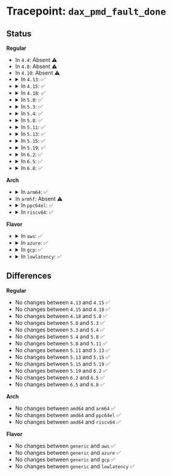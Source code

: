 # Tracepoint: <code>dax_pmd_fault_done</code>

## Status
<b>Regular</b>
<ul>
<li>
In <code>4.4</code>: Absent ⚠️
</li>
<li>
In <code>4.8</code>: Absent ⚠️
</li>
<li>
In <code>4.10</code>: Absent ⚠️
</li>
<li>
<details>
<summary>In <code>4.13</code>: ✅</summary>

Event:

```c
struct trace_event_raw_dax_pmd_fault_class {
    struct trace_entry ent;
    long unsigned int ino;
    long unsigned int vm_start;
    long unsigned int vm_end;
    long unsigned int vm_flags;
    long unsigned int address;
    long unsigned int pgoff;
    long unsigned int max_pgoff;
    dev_t dev;
    unsigned int flags;
    int result;
    char __data[0];
};
```
Function:

```c
void trace_event_raw_event_dax_pmd_fault_class(void *__data, struct inode *inode, struct vm_fault *vmf, long unsigned int max_pgoff, int result);
```
</details>
</li>
<li>
<details>
<summary>In <code>4.15</code>: ✅</summary>

Event:

```c
struct trace_event_raw_dax_pmd_fault_class {
    struct trace_entry ent;
    long unsigned int ino;
    long unsigned int vm_start;
    long unsigned int vm_end;
    long unsigned int vm_flags;
    long unsigned int address;
    long unsigned int pgoff;
    long unsigned int max_pgoff;
    dev_t dev;
    unsigned int flags;
    int result;
    char __data[0];
};
```
Function:

```c
void trace_event_raw_event_dax_pmd_fault_class(void *__data, struct inode *inode, struct vm_fault *vmf, long unsigned int max_pgoff, int result);
```
</details>
</li>
<li>
<details>
<summary>In <code>4.18</code>: ✅</summary>

Event:

```c
struct trace_event_raw_dax_pmd_fault_class {
    struct trace_entry ent;
    long unsigned int ino;
    long unsigned int vm_start;
    long unsigned int vm_end;
    long unsigned int vm_flags;
    long unsigned int address;
    long unsigned int pgoff;
    long unsigned int max_pgoff;
    dev_t dev;
    unsigned int flags;
    int result;
    char __data[0];
};
```
Function:

```c
void trace_event_raw_event_dax_pmd_fault_class(void *__data, struct inode *inode, struct vm_fault *vmf, long unsigned int max_pgoff, int result);
```
</details>
</li>
<li>
<details>
<summary>In <code>5.0</code>: ✅</summary>

Event:

```c
struct trace_event_raw_dax_pmd_fault_class {
    struct trace_entry ent;
    long unsigned int ino;
    long unsigned int vm_start;
    long unsigned int vm_end;
    long unsigned int vm_flags;
    long unsigned int address;
    long unsigned int pgoff;
    long unsigned int max_pgoff;
    dev_t dev;
    unsigned int flags;
    int result;
    char __data[0];
};
```
Function:

```c
void trace_event_raw_event_dax_pmd_fault_class(void *__data, struct inode *inode, struct vm_fault *vmf, long unsigned int max_pgoff, int result);
```
</details>
</li>
<li>
<details>
<summary>In <code>5.3</code>: ✅</summary>

Event:

```c
struct trace_event_raw_dax_pmd_fault_class {
    struct trace_entry ent;
    long unsigned int ino;
    long unsigned int vm_start;
    long unsigned int vm_end;
    long unsigned int vm_flags;
    long unsigned int address;
    long unsigned int pgoff;
    long unsigned int max_pgoff;
    dev_t dev;
    unsigned int flags;
    int result;
    char __data[0];
};
```
Function:

```c
void trace_event_raw_event_dax_pmd_fault_class(void *__data, struct inode *inode, struct vm_fault *vmf, long unsigned int max_pgoff, int result);
```
</details>
</li>
<li>
<details>
<summary>In <code>5.4</code>: ✅</summary>

Event:

```c
struct trace_event_raw_dax_pmd_fault_class {
    struct trace_entry ent;
    long unsigned int ino;
    long unsigned int vm_start;
    long unsigned int vm_end;
    long unsigned int vm_flags;
    long unsigned int address;
    long unsigned int pgoff;
    long unsigned int max_pgoff;
    dev_t dev;
    unsigned int flags;
    int result;
    char __data[0];
};
```
Function:

```c
void trace_event_raw_event_dax_pmd_fault_class(void *__data, struct inode *inode, struct vm_fault *vmf, long unsigned int max_pgoff, int result);
```
</details>
</li>
<li>
<details>
<summary>In <code>5.8</code>: ✅</summary>

Event:

```c
struct trace_event_raw_dax_pmd_fault_class {
    struct trace_entry ent;
    long unsigned int ino;
    long unsigned int vm_start;
    long unsigned int vm_end;
    long unsigned int vm_flags;
    long unsigned int address;
    long unsigned int pgoff;
    long unsigned int max_pgoff;
    dev_t dev;
    unsigned int flags;
    int result;
    char __data[0];
};
```
Function:

```c
void trace_event_raw_event_dax_pmd_fault_class(void *__data, struct inode *inode, struct vm_fault *vmf, long unsigned int max_pgoff, int result);
```
</details>
</li>
<li>
<details>
<summary>In <code>5.11</code>: ✅</summary>

Event:

```c
struct trace_event_raw_dax_pmd_fault_class {
    struct trace_entry ent;
    long unsigned int ino;
    long unsigned int vm_start;
    long unsigned int vm_end;
    long unsigned int vm_flags;
    long unsigned int address;
    long unsigned int pgoff;
    long unsigned int max_pgoff;
    dev_t dev;
    unsigned int flags;
    int result;
    char __data[0];
};
```
Function:

```c
void trace_event_raw_event_dax_pmd_fault_class(void *__data, struct inode *inode, struct vm_fault *vmf, long unsigned int max_pgoff, int result);
```
</details>
</li>
<li>
<details>
<summary>In <code>5.13</code>: ✅</summary>

Event:

```c
struct trace_event_raw_dax_pmd_fault_class {
    struct trace_entry ent;
    long unsigned int ino;
    long unsigned int vm_start;
    long unsigned int vm_end;
    long unsigned int vm_flags;
    long unsigned int address;
    long unsigned int pgoff;
    long unsigned int max_pgoff;
    dev_t dev;
    unsigned int flags;
    int result;
    char __data[0];
};
```
Function:

```c
void trace_event_raw_event_dax_pmd_fault_class(void *__data, struct inode *inode, struct vm_fault *vmf, long unsigned int max_pgoff, int result);
```
</details>
</li>
<li>
<details>
<summary>In <code>5.15</code>: ✅</summary>

Event:

```c
struct trace_event_raw_dax_pmd_fault_class {
    struct trace_entry ent;
    long unsigned int ino;
    long unsigned int vm_start;
    long unsigned int vm_end;
    long unsigned int vm_flags;
    long unsigned int address;
    long unsigned int pgoff;
    long unsigned int max_pgoff;
    dev_t dev;
    unsigned int flags;
    int result;
    char __data[0];
};
```
Function:

```c
void trace_event_raw_event_dax_pmd_fault_class(void *__data, struct inode *inode, struct vm_fault *vmf, long unsigned int max_pgoff, int result);
```
</details>
</li>
<li>
<details>
<summary>In <code>5.19</code>: ✅</summary>

Event:

```c
struct trace_event_raw_dax_pmd_fault_class {
    struct trace_entry ent;
    long unsigned int ino;
    long unsigned int vm_start;
    long unsigned int vm_end;
    long unsigned int vm_flags;
    long unsigned int address;
    long unsigned int pgoff;
    long unsigned int max_pgoff;
    dev_t dev;
    unsigned int flags;
    int result;
    char __data[0];
};
```
Function:

```c
void trace_event_raw_event_dax_pmd_fault_class(void *__data, struct inode *inode, struct vm_fault *vmf, long unsigned int max_pgoff, int result);
```
</details>
</li>
<li>
<details>
<summary>In <code>6.2</code>: ✅</summary>

Event:

```c
struct trace_event_raw_dax_pmd_fault_class {
    struct trace_entry ent;
    long unsigned int ino;
    long unsigned int vm_start;
    long unsigned int vm_end;
    long unsigned int vm_flags;
    long unsigned int address;
    long unsigned int pgoff;
    long unsigned int max_pgoff;
    dev_t dev;
    unsigned int flags;
    int result;
    char __data[0];
};
```
Function:

```c
void trace_event_raw_event_dax_pmd_fault_class(void *__data, struct inode *inode, struct vm_fault *vmf, long unsigned int max_pgoff, int result);
```
</details>
</li>
<li>
<details>
<summary>In <code>6.5</code>: ✅</summary>

Event:

```c
struct trace_event_raw_dax_pmd_fault_class {
    struct trace_entry ent;
    long unsigned int ino;
    long unsigned int vm_start;
    long unsigned int vm_end;
    long unsigned int vm_flags;
    long unsigned int address;
    long unsigned int pgoff;
    long unsigned int max_pgoff;
    dev_t dev;
    unsigned int flags;
    int result;
    char __data[0];
};
```
Function:

```c
void trace_event_raw_event_dax_pmd_fault_class(void *__data, struct inode *inode, struct vm_fault *vmf, long unsigned int max_pgoff, int result);
```
</details>
</li>
<li>
<details>
<summary>In <code>6.8</code>: ✅</summary>

Event:

```c
struct trace_event_raw_dax_pmd_fault_class {
    struct trace_entry ent;
    long unsigned int ino;
    long unsigned int vm_start;
    long unsigned int vm_end;
    long unsigned int vm_flags;
    long unsigned int address;
    long unsigned int pgoff;
    long unsigned int max_pgoff;
    dev_t dev;
    unsigned int flags;
    int result;
    char __data[0];
};
```
Function:

```c
void trace_event_raw_event_dax_pmd_fault_class(void *__data, struct inode *inode, struct vm_fault *vmf, long unsigned int max_pgoff, int result);
```
</details>
</li>
</ul>
<b>Arch</b>
<ul>
<li>
<details>
<summary>In <code>arm64</code>: ✅</summary>

Event:

```c
struct trace_event_raw_dax_pmd_fault_class {
    struct trace_entry ent;
    long unsigned int ino;
    long unsigned int vm_start;
    long unsigned int vm_end;
    long unsigned int vm_flags;
    long unsigned int address;
    long unsigned int pgoff;
    long unsigned int max_pgoff;
    dev_t dev;
    unsigned int flags;
    int result;
    char __data[0];
};
```
Function:

```c
void trace_event_raw_event_dax_pmd_fault_class(void *__data, struct inode *inode, struct vm_fault *vmf, long unsigned int max_pgoff, int result);
```
</details>
</li>
<li>
In <code>armhf</code>: Absent ⚠️
</li>
<li>
<details>
<summary>In <code>ppc64el</code>: ✅</summary>

Event:

```c
struct trace_event_raw_dax_pmd_fault_class {
    struct trace_entry ent;
    long unsigned int ino;
    long unsigned int vm_start;
    long unsigned int vm_end;
    long unsigned int vm_flags;
    long unsigned int address;
    long unsigned int pgoff;
    long unsigned int max_pgoff;
    dev_t dev;
    unsigned int flags;
    int result;
    char __data[0];
};
```
Function:

```c
void trace_event_raw_event_dax_pmd_fault_class(void *__data, struct inode *inode, struct vm_fault *vmf, long unsigned int max_pgoff, int result);
```
</details>
</li>
<li>
<details>
<summary>In <code>riscv64</code>: ✅</summary>

Event:

```c
struct trace_event_raw_dax_pmd_fault_class {
    struct trace_entry ent;
    long unsigned int ino;
    long unsigned int vm_start;
    long unsigned int vm_end;
    long unsigned int vm_flags;
    long unsigned int address;
    long unsigned int pgoff;
    long unsigned int max_pgoff;
    dev_t dev;
    unsigned int flags;
    int result;
    char __data[0];
};
```
Function:

```c
void trace_event_raw_event_dax_pmd_fault_class(void *__data, struct inode *inode, struct vm_fault *vmf, long unsigned int max_pgoff, int result);
```
</details>
</li>
</ul>
<b>Flavor</b>
<ul>
<li>
<details>
<summary>In <code>aws</code>: ✅</summary>

Event:

```c
struct trace_event_raw_dax_pmd_fault_class {
    struct trace_entry ent;
    long unsigned int ino;
    long unsigned int vm_start;
    long unsigned int vm_end;
    long unsigned int vm_flags;
    long unsigned int address;
    long unsigned int pgoff;
    long unsigned int max_pgoff;
    dev_t dev;
    unsigned int flags;
    int result;
    char __data[0];
};
```
Function:

```c
void trace_event_raw_event_dax_pmd_fault_class(void *__data, struct inode *inode, struct vm_fault *vmf, long unsigned int max_pgoff, int result);
```
</details>
</li>
<li>
<details>
<summary>In <code>azure</code>: ✅</summary>

Event:

```c
struct trace_event_raw_dax_pmd_fault_class {
    struct trace_entry ent;
    long unsigned int ino;
    long unsigned int vm_start;
    long unsigned int vm_end;
    long unsigned int vm_flags;
    long unsigned int address;
    long unsigned int pgoff;
    long unsigned int max_pgoff;
    dev_t dev;
    unsigned int flags;
    int result;
    char __data[0];
};
```
Function:

```c
void trace_event_raw_event_dax_pmd_fault_class(void *__data, struct inode *inode, struct vm_fault *vmf, long unsigned int max_pgoff, int result);
```
</details>
</li>
<li>
<details>
<summary>In <code>gcp</code>: ✅</summary>

Event:

```c
struct trace_event_raw_dax_pmd_fault_class {
    struct trace_entry ent;
    long unsigned int ino;
    long unsigned int vm_start;
    long unsigned int vm_end;
    long unsigned int vm_flags;
    long unsigned int address;
    long unsigned int pgoff;
    long unsigned int max_pgoff;
    dev_t dev;
    unsigned int flags;
    int result;
    char __data[0];
};
```
Function:

```c
void trace_event_raw_event_dax_pmd_fault_class(void *__data, struct inode *inode, struct vm_fault *vmf, long unsigned int max_pgoff, int result);
```
</details>
</li>
<li>
<details>
<summary>In <code>lowlatency</code>: ✅</summary>

Event:

```c
struct trace_event_raw_dax_pmd_fault_class {
    struct trace_entry ent;
    long unsigned int ino;
    long unsigned int vm_start;
    long unsigned int vm_end;
    long unsigned int vm_flags;
    long unsigned int address;
    long unsigned int pgoff;
    long unsigned int max_pgoff;
    dev_t dev;
    unsigned int flags;
    int result;
    char __data[0];
};
```
Function:

```c
void trace_event_raw_event_dax_pmd_fault_class(void *__data, struct inode *inode, struct vm_fault *vmf, long unsigned int max_pgoff, int result);
```
</details>
</li>
</ul>

## Differences
<b>Regular</b>
<ul>
<li>
No changes between <code>4.13</code> and <code>4.15</code> ✅
</li>
<li>
No changes between <code>4.15</code> and <code>4.18</code> ✅
</li>
<li>
No changes between <code>4.18</code> and <code>5.0</code> ✅
</li>
<li>
No changes between <code>5.0</code> and <code>5.3</code> ✅
</li>
<li>
No changes between <code>5.3</code> and <code>5.4</code> ✅
</li>
<li>
No changes between <code>5.4</code> and <code>5.8</code> ✅
</li>
<li>
No changes between <code>5.8</code> and <code>5.11</code> ✅
</li>
<li>
No changes between <code>5.11</code> and <code>5.13</code> ✅
</li>
<li>
No changes between <code>5.13</code> and <code>5.15</code> ✅
</li>
<li>
No changes between <code>5.15</code> and <code>5.19</code> ✅
</li>
<li>
No changes between <code>5.19</code> and <code>6.2</code> ✅
</li>
<li>
No changes between <code>6.2</code> and <code>6.5</code> ✅
</li>
<li>
No changes between <code>6.5</code> and <code>6.8</code> ✅
</li>
</ul>
<b>Arch</b>
<ul>
<li>
No changes between <code>amd64</code> and <code>arm64</code> ✅
</li>
<li>
No changes between <code>amd64</code> and <code>ppc64el</code> ✅
</li>
<li>
No changes between <code>amd64</code> and <code>riscv64</code> ✅
</li>
</ul>
<b>Flavor</b>
<ul>
<li>
No changes between <code>generic</code> and <code>aws</code> ✅
</li>
<li>
No changes between <code>generic</code> and <code>azure</code> ✅
</li>
<li>
No changes between <code>generic</code> and <code>gcp</code> ✅
</li>
<li>
No changes between <code>generic</code> and <code>lowlatency</code> ✅
</li>
</ul>

